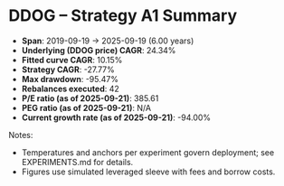 # DDOG – Strategy A1 Summary

- **Span**: 2019-09-19 → 2025-09-19 (6.00 years)
- **Underlying (DDOG price) CAGR**: 24.34%
- **Fitted curve CAGR**: 10.15%
- **Strategy CAGR**: -27.77%
- **Max drawdown**: -95.47%
- **Rebalances executed**: 42
- **P/E ratio (as of 2025-09-21)**: 385.61
- **PEG ratio (as of 2025-09-21)**: N/A
- **Current growth rate (as of 2025-09-21)**: -94.00%

Notes:

- Temperatures and anchors per experiment govern deployment; see EXPERIMENTS.md for details.
- Figures use simulated leveraged sleeve with fees and borrow costs.

